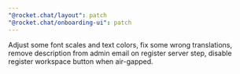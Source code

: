 ```yaml
---
"@rocket.chat/layout": patch
"@rocket.chat/onboarding-ui": patch
---
```


Adjust some font scales and text colors, fix some wrong translations, remove description from admin email on register server step, disable register workspace button when air-gapped.

